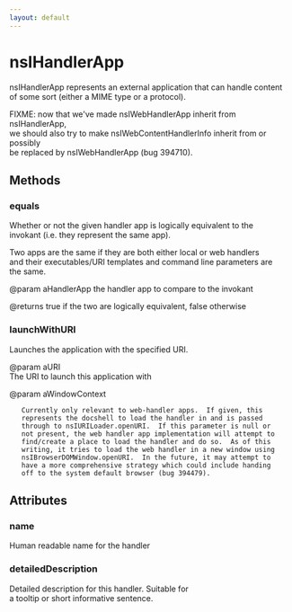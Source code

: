 ```yaml
---
layout: default
---
```


# nsIHandlerApp #
  
nsIHandlerApp represents an external application that can handle content  
of some sort (either a MIME type or a protocol).  
  
FIXME: now that we've made nsIWebHandlerApp inherit from nsIHandlerApp,  
we should also try to make nsIWebContentHandlerInfo inherit from or possibly  
be replaced by nsIWebHandlerApp (bug 394710).  
  

## Methods ##

### equals ###
  
Whether or not the given handler app is logically equivalent to the  
invokant (i.e. they represent the same app).  
  
Two apps are the same if they are both either local or web handlers  
and their executables/URI templates and command line parameters are  
the same.  
  
@param aHandlerApp the handler app to compare to the invokant  
  
@returns true if the two are logically equivalent, false otherwise  
  

### launchWithURI ###
  
Launches the application with the specified URI.  
  
@param aURI  
       The URI to launch this application with  
  
@param aWindowContext   
  
       Currently only relevant to web-handler apps.  If given, this  
       represents the docshell to load the handler in and is passed  
       through to nsIURILoader.openURI.  If this parameter is null or  
       not present, the web handler app implementation will attempt to   
       find/create a place to load the handler and do so.  As of this  
       writing, it tries to load the web handler in a new window using  
       nsIBrowserDOMWindow.openURI.  In the future, it may attempt to   
       have a more comprehensive strategy which could include handing  
       off to the system default browser (bug 394479).  
  

## Attributes ##

### name ###
  
Human readable name for the handler  
  

### detailedDescription ###
  
Detailed description for this handler. Suitable for  
a tooltip or short informative sentence.  
  
